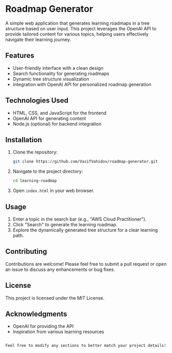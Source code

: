 # Roadmap Generator

A simple web application that generates learning roadmaps in a tree structure based on user input. This project leverages the OpenAI API to provide tailored content for various topics, helping users effectively navigate their learning journey.

## Features

- User-friendly interface with a clean design
- Search functionality for generating roadmaps
- Dynamic tree structure visualization
- Integration with OpenAI API for personalized roadmap generation

## Technologies Used

- HTML, CSS, and JavaScript for the frontend
- OpenAI API for generating content
- Node.js (optional) for backend integration

## Installation

1. Clone the repository:
   ```bash
   git clone https://github.com/VasifVahidov/roadmap-generator.git
   ```
2. Navigate to the project directory:
   ```bash
   cd learning-roadmap
   ```
3. Open `index.html` in your web browser.

## Usage

1. Enter a topic in the search bar (e.g., "AWS Cloud Practitioner").
2. Click "Search" to generate the learning roadmap.
3. Explore the dynamically generated tree structure for a clear learning path.

## Contributing

Contributions are welcome! Please feel free to submit a pull request or open an issue to discuss any enhancements or bug fixes.

## License

This project is licensed under the MIT License.

## Acknowledgments

- OpenAI for providing the API
- Inspiration from various learning resources
```

Feel free to modify any sections to better match your project details!
